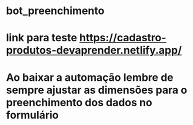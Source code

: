 # bot_preenchimento
# link para teste https://cadastro-produtos-devaprender.netlify.app/
# Ao baixar a automação lembre de sempre ajustar as dimensões para o preenchimento dos dados no formulário